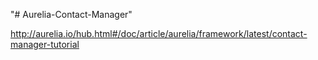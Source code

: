 "# Aurelia-Contact-Manager" 

http://aurelia.io/hub.html#/doc/article/aurelia/framework/latest/contact-manager-tutorial

